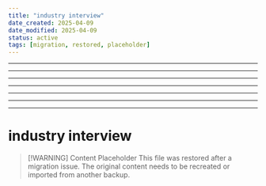 ```yaml
---
title: "industry interview"
date_created: 2025-04-09
date_modified: 2025-04-09
status: active
tags: [migration, restored, placeholder]
---
```


---

---

---

---

---

---

---

# industry interview

> [\!WARNING] Content Placeholder
> This file was restored after a migration issue. The original content needs to be recreated or imported from another backup.

